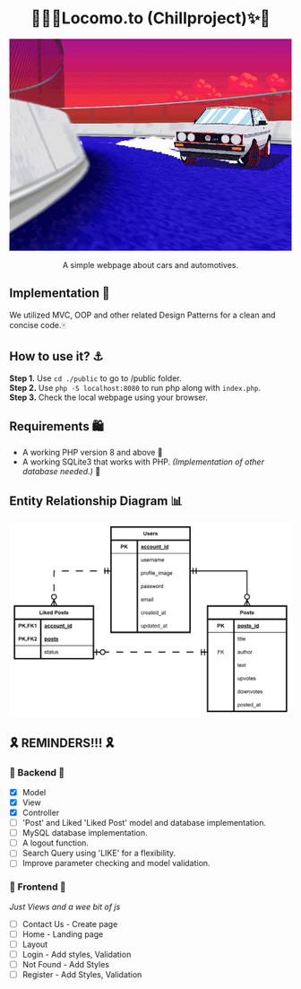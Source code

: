 
<h1 align="center">
 🌈✨🚗Locomo.to (Chillproject)✨🌈
</h1>

![landingpage-gif](extras/landingpiccar.gif)

<p align="center">
A simple webpage about cars and automotives. 
</p> 

## Implementation 👷
We utilized MVC, OOP and other related Design Patterns for a clean and concise code.🀄

## How to use it? ⚓
**Step 1.** Use `cd ./public` to go to /public folder. <br>
**Step 2.** Use `php -S localhost:8080` to run php along with `index.php`. <br>
**Step 3.** Check the local webpage using your browser. 

## Requirements 🛍️
- A working PHP version 8 and above 🎱
- A working SQLite3 that works with PHP. *(Implementation of other database needed.)* 🎼

## Entity Relationship Diagram 📊
![Locomo.to ERD](extras/erd.png)

## 🎗️ REMINDERS!!! 🎗️
### 🎒 Backend 🎒
- [x] Model
- [x] View
- [x] Controller
- [ ] 'Post' and Liked 'Liked Post' model and database implementation.
- [ ] MySQL database implementation.
- [ ] A logout function.
- [ ] Search Query using 'LIKE' for a flexibility.
- [ ] Improve parameter checking and model validation.

### 🐥 Frontend 🐥
*Just Views and a wee bit of js*

- [ ] Contact Us - Create page
- [ ] Home - Landing page
- [ ] Layout
- [ ] Login - Add styles, Validation
- [ ] Not Found - Add Styles
- [ ] Register - Add Styles, Validation
